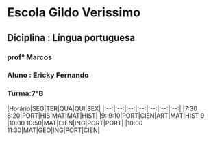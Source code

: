 # Escola Gildo Verissimo
## Diciplina : Língua portuguesa

### prof° Marcos

### Aluno : Ericky Fernando
### Turma:7°B


|Horário|SEG|TER|QUA|QUI|SEX|
|:--:|:--:|:--:|:--:|:--:|:--:|:--:|
|7:30 8:20|PORT|HIS|MAT|MAT|HIST|
|9: 9:10|PORT|CIEN|ART|MAT|HIST
9
|10:00 10:50|MAT|CIEN|ING|PORT|PORT|
|10:00 11:30|MAT|GEO|ING|PORT|CIEN|






